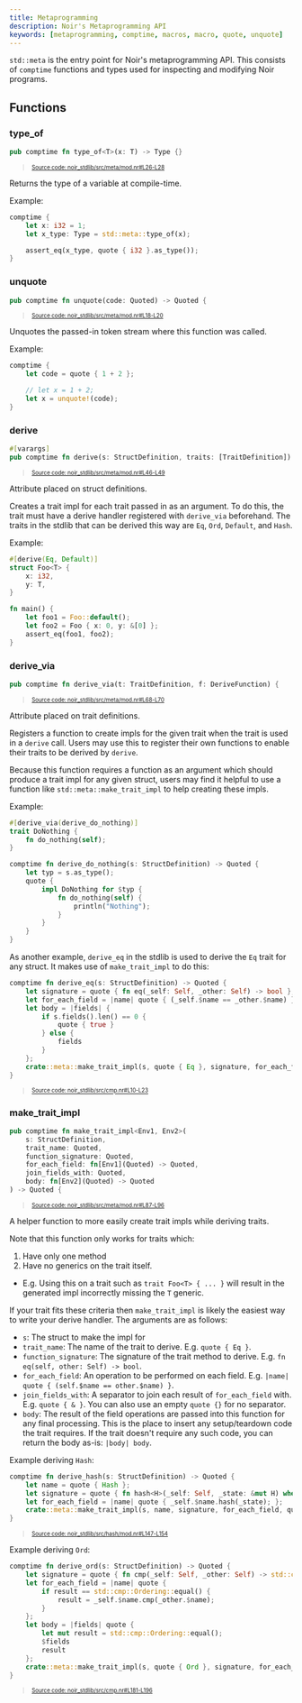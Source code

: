 ```yaml
---
title: Metaprogramming
description: Noir's Metaprogramming API
keywords: [metaprogramming, comptime, macros, macro, quote, unquote]
---
```


`std::meta` is the entry point for Noir's metaprogramming API. This consists of `comptime` functions
and types used for inspecting and modifying Noir programs.

## Functions

### type_of

```rust title="type_of" showLineNumbers 
pub comptime fn type_of<T>(x: T) -> Type {}
```
> <sup><sub><a href="https://github.com/noir-lang/noir/blob/master/noir_stdlib/src/meta/mod.nr#L26-L28" target="_blank" rel="noopener noreferrer">Source code: noir_stdlib/src/meta/mod.nr#L26-L28</a></sub></sup>


Returns the type of a variable at compile-time.

Example:
```rust
comptime {
    let x: i32 = 1;
    let x_type: Type = std::meta::type_of(x);

    assert_eq(x_type, quote { i32 }.as_type());
}
```

### unquote

```rust title="unquote" showLineNumbers 
pub comptime fn unquote(code: Quoted) -> Quoted {
```
> <sup><sub><a href="https://github.com/noir-lang/noir/blob/master/noir_stdlib/src/meta/mod.nr#L18-L20" target="_blank" rel="noopener noreferrer">Source code: noir_stdlib/src/meta/mod.nr#L18-L20</a></sub></sup>


Unquotes the passed-in token stream where this function was called.

Example:
```rust
comptime {
    let code = quote { 1 + 2 };

    // let x = 1 + 2;
    let x = unquote!(code);
}
```

### derive

```rust title="derive" showLineNumbers 
#[varargs]
pub comptime fn derive(s: StructDefinition, traits: [TraitDefinition]) -> Quoted {
```
> <sup><sub><a href="https://github.com/noir-lang/noir/blob/master/noir_stdlib/src/meta/mod.nr#L46-L49" target="_blank" rel="noopener noreferrer">Source code: noir_stdlib/src/meta/mod.nr#L46-L49</a></sub></sup>


Attribute placed on struct definitions.

Creates a trait impl for each trait passed in as an argument.
To do this, the trait must have a derive handler registered
with `derive_via` beforehand. The traits in the stdlib that
can be derived this way are `Eq`, `Ord`, `Default`, and `Hash`.

Example:
```rust
#[derive(Eq, Default)]
struct Foo<T> {
    x: i32,
    y: T,
}

fn main() {
    let foo1 = Foo::default();
    let foo2 = Foo { x: 0, y: &[0] };
    assert_eq(foo1, foo2);
}
```

### derive_via

```rust title="derive_via_signature" showLineNumbers 
pub comptime fn derive_via(t: TraitDefinition, f: DeriveFunction) {
```
> <sup><sub><a href="https://github.com/noir-lang/noir/blob/master/noir_stdlib/src/meta/mod.nr#L68-L70" target="_blank" rel="noopener noreferrer">Source code: noir_stdlib/src/meta/mod.nr#L68-L70</a></sub></sup>


Attribute placed on trait definitions.

Registers a function to create impls for the given trait
when the trait is used in a `derive` call. Users may use
this to register their own functions to enable their traits
to be derived by `derive`.

Because this function requires a function as an argument which
should produce a trait impl for any given struct, users may find
it helpful to use a function like `std::meta::make_trait_impl` to
help creating these impls.

Example:
```rust
#[derive_via(derive_do_nothing)]
trait DoNothing {
    fn do_nothing(self);
}

comptime fn derive_do_nothing(s: StructDefinition) -> Quoted {
    let typ = s.as_type();
    quote {
        impl DoNothing for $typ {
            fn do_nothing(self) {
                println("Nothing");
            }
        }
    }
}
```

As another example, `derive_eq` in the stdlib is used to derive the `Eq`
trait for any struct. It makes use of `make_trait_impl` to do this:

```rust title="derive_eq" showLineNumbers 
comptime fn derive_eq(s: StructDefinition) -> Quoted {
    let signature = quote { fn eq(_self: Self, _other: Self) -> bool };
    let for_each_field = |name| quote { (_self.$name == _other.$name) };
    let body = |fields| {
        if s.fields().len() == 0 {
            quote { true }
        } else {
            fields
        }
    };
    crate::meta::make_trait_impl(s, quote { Eq }, signature, for_each_field, quote { & }, body)
}
```
> <sup><sub><a href="https://github.com/noir-lang/noir/blob/master/noir_stdlib/src/cmp.nr#L10-L23" target="_blank" rel="noopener noreferrer">Source code: noir_stdlib/src/cmp.nr#L10-L23</a></sub></sup>


### make_trait_impl

```rust title="make_trait_impl" showLineNumbers 
pub comptime fn make_trait_impl<Env1, Env2>(
    s: StructDefinition,
    trait_name: Quoted,
    function_signature: Quoted,
    for_each_field: fn[Env1](Quoted) -> Quoted,
    join_fields_with: Quoted,
    body: fn[Env2](Quoted) -> Quoted
) -> Quoted {
```
> <sup><sub><a href="https://github.com/noir-lang/noir/blob/master/noir_stdlib/src/meta/mod.nr#L87-L96" target="_blank" rel="noopener noreferrer">Source code: noir_stdlib/src/meta/mod.nr#L87-L96</a></sub></sup>


A helper function to more easily create trait impls while deriving traits.

Note that this function only works for traits which:
1. Have only one method
2. Have no generics on the trait itself.
  - E.g. Using this on a trait such as `trait Foo<T> { ... }` will result in the
    generated impl incorrectly missing the `T` generic.

If your trait fits these criteria then `make_trait_impl` is likely the easiest
way to write your derive handler. The arguments are as follows:

- `s`: The struct to make the impl for
- `trait_name`: The name of the trait to derive. E.g. `quote { Eq }`.
- `function_signature`: The signature of the trait method to derive. E.g. `fn eq(self, other: Self) -> bool`.
- `for_each_field`: An operation to be performed on each field. E.g. `|name| quote { (self.$name == other.$name) }`.
- `join_fields_with`: A separator to join each result of `for_each_field` with.
  E.g. `quote { & }`. You can also use an empty `quote {}` for no separator.
- `body`: The result of the field operations are passed into this function for any final processing.
  This is the place to insert any setup/teardown code the trait requires. If the trait doesn't require
  any such code, you can return the body as-is: `|body| body`.

Example deriving `Hash`:

```rust title="derive_hash" showLineNumbers 
comptime fn derive_hash(s: StructDefinition) -> Quoted {
    let name = quote { Hash };
    let signature = quote { fn hash<H>(_self: Self, _state: &mut H) where H: std::hash::Hasher };
    let for_each_field = |name| quote { _self.$name.hash(_state); };
    crate::meta::make_trait_impl(s, name, signature, for_each_field, quote {}, |fields| fields)
}
```
> <sup><sub><a href="https://github.com/noir-lang/noir/blob/master/noir_stdlib/src/hash/mod.nr#L147-L154" target="_blank" rel="noopener noreferrer">Source code: noir_stdlib/src/hash/mod.nr#L147-L154</a></sub></sup>


Example deriving `Ord`:

```rust title="derive_ord" showLineNumbers 
comptime fn derive_ord(s: StructDefinition) -> Quoted {
    let signature = quote { fn cmp(_self: Self, _other: Self) -> std::cmp::Ordering };
    let for_each_field = |name| quote {
        if result == std::cmp::Ordering::equal() {
            result = _self.$name.cmp(_other.$name);
        }
    };
    let body = |fields| quote {
        let mut result = std::cmp::Ordering::equal();
        $fields
        result
    };
    crate::meta::make_trait_impl(s, quote { Ord }, signature, for_each_field, quote {}, body)
}
```
> <sup><sub><a href="https://github.com/noir-lang/noir/blob/master/noir_stdlib/src/cmp.nr#L181-L196" target="_blank" rel="noopener noreferrer">Source code: noir_stdlib/src/cmp.nr#L181-L196</a></sub></sup>

